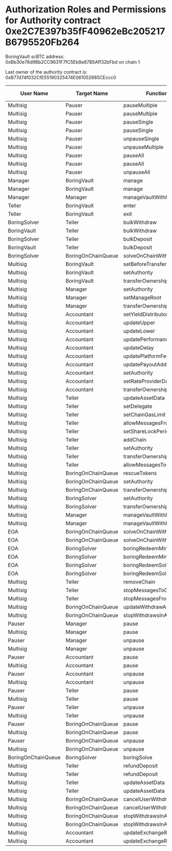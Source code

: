 # Authorization Roles and Permissions for Authority contract 0xe2C7E397b35fF40962eBc205217B6795520Fb264

BoringVault scBTC address: 0xBb30e76d9Bb2CC9631F7fC5Eb8e87B5Aff32bFbd on chain 1

Last owner of the authority contract is: 0xB77d74f032CfE55190325474E061052685CEccc0

| User Name | Target Name | Function Names | Function Signatures | User Address | Target Address |
|-----------|-------------|----------------|-------------------|--------------|----------------|
| Multisig | Pauser | pauseMultiple | 0x1414a737 | 0x8D3e2ede20B3Bbe781C88Bdaf472E1e265f38Db8 | 0x1047426B4927d1569FE0B99259Bd204165792e65 |
| Multisig | Pauser | pauseMultiple | 0x1414a737 | 0x7Ad69d482b56062b6e76D6e645FC5bFCB97C93b5 | 0x1047426B4927d1569FE0B99259Bd204165792e65 |
| Multisig | Pauser | pauseSingle | 0x6fa02012 | 0x8D3e2ede20B3Bbe781C88Bdaf472E1e265f38Db8 | 0x1047426B4927d1569FE0B99259Bd204165792e65 |
| Multisig | Pauser | pauseSingle | 0x6fa02012 | 0x7Ad69d482b56062b6e76D6e645FC5bFCB97C93b5 | 0x1047426B4927d1569FE0B99259Bd204165792e65 |
| Multisig | Pauser | unpauseSingle | 0x4ed1a7ed | 0xB77d74f032CfE55190325474E061052685CEccc0 | 0x1047426B4927d1569FE0B99259Bd204165792e65 |
| Multisig | Pauser | unpauseMultiple | 0x2a578b95 | 0xB77d74f032CfE55190325474E061052685CEccc0 | 0x1047426B4927d1569FE0B99259Bd204165792e65 |
| Multisig | Pauser | pauseAll | 0x595c6a67 | 0x8D3e2ede20B3Bbe781C88Bdaf472E1e265f38Db8 | 0x1047426B4927d1569FE0B99259Bd204165792e65 |
| Multisig | Pauser | pauseAll | 0x595c6a67 | 0x7Ad69d482b56062b6e76D6e645FC5bFCB97C93b5 | 0x1047426B4927d1569FE0B99259Bd204165792e65 |
| Multisig | Pauser | unpauseAll | 0x8a2ddd03 | 0xB77d74f032CfE55190325474E061052685CEccc0 | 0x1047426B4927d1569FE0B99259Bd204165792e65 |
| Manager | BoringVault | manage | 0x224d8703 | 0x5dA93667DCc58b71726aFC595f116A6F166F9aeD | 0xBb30e76d9Bb2CC9631F7fC5Eb8e87B5Aff32bFbd |
| Manager | BoringVault | manage | 0xf6e715d0 | 0x5dA93667DCc58b71726aFC595f116A6F166F9aeD | 0xBb30e76d9Bb2CC9631F7fC5Eb8e87B5Aff32bFbd |
| Manager | Manager | manageVaultWithMerkleVerification | 0x244b0f6a | 0x5dA93667DCc58b71726aFC595f116A6F166F9aeD | 0x5dA93667DCc58b71726aFC595f116A6F166F9aeD |
| Teller | BoringVault | enter | 0x39d6ba32 | 0xAce7DEFe3b94554f0704d8d00F69F273A0cFf079 | 0xBb30e76d9Bb2CC9631F7fC5Eb8e87B5Aff32bFbd |
| Teller | BoringVault | exit | 0x18457e61 | 0xAce7DEFe3b94554f0704d8d00F69F273A0cFf079 | 0xBb30e76d9Bb2CC9631F7fC5Eb8e87B5Aff32bFbd |
| BoringSolver | Teller | bulkWithdraw | 0x3e64ce99 | 0x921bBB663A0164c9867e494B8E0331B84213a984 | 0xAce7DEFe3b94554f0704d8d00F69F273A0cFf079 |
| BoringVault | Teller | bulkWithdraw | 0x3e64ce99 | 0x309f25d839A2fe225E80210e110C99150Db98AAF | 0xAce7DEFe3b94554f0704d8d00F69F273A0cFf079 |
| BoringSolver | Teller | bulkDeposit | 0x9d574420 | 0x921bBB663A0164c9867e494B8E0331B84213a984 | 0xAce7DEFe3b94554f0704d8d00F69F273A0cFf079 |
| BoringVault | Teller | bulkDeposit | 0x9d574420 | 0x309f25d839A2fe225E80210e110C99150Db98AAF | 0xAce7DEFe3b94554f0704d8d00F69F273A0cFf079 |
| BoringSolver | BoringOnChainQueue | solveOnChainWithdraws | 0x412638dc | 0x921bBB663A0164c9867e494B8E0331B84213a984 | 0x488000E6a0CfC32DCB3f37115e759aF50F55b48B |
| Multisig | BoringVault | setBeforeTransferHook | 0x8929565f | 0xB77d74f032CfE55190325474E061052685CEccc0 | 0xBb30e76d9Bb2CC9631F7fC5Eb8e87B5Aff32bFbd |
| Multisig | BoringVault | setAuthority | 0x7a9e5e4b | 0xB77d74f032CfE55190325474E061052685CEccc0 | 0xBb30e76d9Bb2CC9631F7fC5Eb8e87B5Aff32bFbd |
| Multisig | BoringVault | transferOwnership | 0xf2fde38b | 0xB77d74f032CfE55190325474E061052685CEccc0 | 0xBb30e76d9Bb2CC9631F7fC5Eb8e87B5Aff32bFbd |
| Multisig | Manager | setAuthority | 0x7a9e5e4b | 0xB77d74f032CfE55190325474E061052685CEccc0 | 0x5dA93667DCc58b71726aFC595f116A6F166F9aeD |
| Multisig | Manager | setManageRoot | 0x21801a99 | 0xB77d74f032CfE55190325474E061052685CEccc0 | 0x5dA93667DCc58b71726aFC595f116A6F166F9aeD |
| Multisig | Manager | transferOwnership | 0xf2fde38b | 0xB77d74f032CfE55190325474E061052685CEccc0 | 0x5dA93667DCc58b71726aFC595f116A6F166F9aeD |
| Multisig | Accountant | setYieldDistributor | 0x3038a60d | 0xB77d74f032CfE55190325474E061052685CEccc0 | 0xC1a2C650D2DcC8EAb3D8942477De71be52318Acb |
| Multisig | Accountant | updateUpper | 0x634da58f | 0xB77d74f032CfE55190325474E061052685CEccc0 | 0xC1a2C650D2DcC8EAb3D8942477De71be52318Acb |
| Multisig | Accountant | updateLower | 0x207ec0e7 | 0xB77d74f032CfE55190325474E061052685CEccc0 | 0xC1a2C650D2DcC8EAb3D8942477De71be52318Acb |
| Multisig | Accountant | updatePerformanceFee | 0x709ac1c3 | 0xB77d74f032CfE55190325474E061052685CEccc0 | 0xC1a2C650D2DcC8EAb3D8942477De71be52318Acb |
| Multisig | Accountant | updateDelay | 0x6a054dc9 | 0xB77d74f032CfE55190325474E061052685CEccc0 | 0xC1a2C650D2DcC8EAb3D8942477De71be52318Acb |
| Multisig | Accountant | updatePlatformFee | 0xafb06952 | 0xB77d74f032CfE55190325474E061052685CEccc0 | 0xC1a2C650D2DcC8EAb3D8942477De71be52318Acb |
| Multisig | Accountant | updatePayoutAddress | 0x56200819 | 0xB77d74f032CfE55190325474E061052685CEccc0 | 0xC1a2C650D2DcC8EAb3D8942477De71be52318Acb |
| Multisig | Accountant | setAuthority | 0x7a9e5e4b | 0xB77d74f032CfE55190325474E061052685CEccc0 | 0xC1a2C650D2DcC8EAb3D8942477De71be52318Acb |
| Multisig | Accountant | setRateProviderData | 0x4d8be07e | 0xB77d74f032CfE55190325474E061052685CEccc0 | 0xC1a2C650D2DcC8EAb3D8942477De71be52318Acb |
| Multisig | Accountant | transferOwnership | 0xf2fde38b | 0xB77d74f032CfE55190325474E061052685CEccc0 | 0xC1a2C650D2DcC8EAb3D8942477De71be52318Acb |
| Multisig | Teller | updateAssetData | 0x8dfd8ba1 | 0xB77d74f032CfE55190325474E061052685CEccc0 | 0xAce7DEFe3b94554f0704d8d00F69F273A0cFf079 |
| Multisig | Teller | setDelegate | 0xca5eb5e1 | 0xB77d74f032CfE55190325474E061052685CEccc0 | 0xAce7DEFe3b94554f0704d8d00F69F273A0cFf079 |
| Multisig | Teller | setChainGasLimit | 0x1568fc58 | 0xB77d74f032CfE55190325474E061052685CEccc0 | 0xAce7DEFe3b94554f0704d8d00F69F273A0cFf079 |
| Multisig | Teller | allowMessagesFromChain | 0x202eac57 | 0xB77d74f032CfE55190325474E061052685CEccc0 | 0xAce7DEFe3b94554f0704d8d00F69F273A0cFf079 |
| Multisig | Teller | setShareLockPeriod | 0x12056e2d | 0xB77d74f032CfE55190325474E061052685CEccc0 | 0xAce7DEFe3b94554f0704d8d00F69F273A0cFf079 |
| Multisig | Teller | addChain | 0x34dafd6b | 0xB77d74f032CfE55190325474E061052685CEccc0 | 0xAce7DEFe3b94554f0704d8d00F69F273A0cFf079 |
| Multisig | Teller | setAuthority | 0x7a9e5e4b | 0xB77d74f032CfE55190325474E061052685CEccc0 | 0xAce7DEFe3b94554f0704d8d00F69F273A0cFf079 |
| Multisig | Teller | transferOwnership | 0xf2fde38b | 0xB77d74f032CfE55190325474E061052685CEccc0 | 0xAce7DEFe3b94554f0704d8d00F69F273A0cFf079 |
| Multisig | Teller | allowMessagesToChain | 0xb5ba6182 | 0xB77d74f032CfE55190325474E061052685CEccc0 | 0xAce7DEFe3b94554f0704d8d00F69F273A0cFf079 |
| Multisig | BoringOnChainQueue | rescueTokens | 0x0bf6cab7 | 0xB77d74f032CfE55190325474E061052685CEccc0 | 0x488000E6a0CfC32DCB3f37115e759aF50F55b48B |
| Multisig | BoringOnChainQueue | setAuthority | 0x7a9e5e4b | 0xB77d74f032CfE55190325474E061052685CEccc0 | 0x488000E6a0CfC32DCB3f37115e759aF50F55b48B |
| Multisig | BoringOnChainQueue | transferOwnership | 0xf2fde38b | 0xB77d74f032CfE55190325474E061052685CEccc0 | 0x488000E6a0CfC32DCB3f37115e759aF50F55b48B |
| Multisig | BoringSolver | setAuthority | 0x7a9e5e4b | 0xB77d74f032CfE55190325474E061052685CEccc0 | 0x921bBB663A0164c9867e494B8E0331B84213a984 |
| Multisig | BoringSolver | transferOwnership | 0xf2fde38b | 0xB77d74f032CfE55190325474E061052685CEccc0 | 0x921bBB663A0164c9867e494B8E0331B84213a984 |
| Multisig | Manager | manageVaultWithMerkleVerification | 0x244b0f6a | 0x8D3e2ede20B3Bbe781C88Bdaf472E1e265f38Db8 | 0x5dA93667DCc58b71726aFC595f116A6F166F9aeD |
| Multisig | Manager | manageVaultWithMerkleVerification | 0x244b0f6a | 0x7Ad69d482b56062b6e76D6e645FC5bFCB97C93b5 | 0x5dA93667DCc58b71726aFC595f116A6F166F9aeD |
| EOA | BoringOnChainQueue | solveOnChainWithdraws | 0x412638dc | 0xD23086C4e450cAAF55704EbC03875A04B4716CA2 | 0x488000E6a0CfC32DCB3f37115e759aF50F55b48B |
| EOA | BoringOnChainQueue | solveOnChainWithdraws | 0x412638dc | 0xf8553c8552f906C19286F21711721E206EE4909E | 0x488000E6a0CfC32DCB3f37115e759aF50F55b48B |
| EOA | BoringSolver | boringRedeemMintSolve | 0xbc9961f7 | 0xD23086C4e450cAAF55704EbC03875A04B4716CA2 | 0x921bBB663A0164c9867e494B8E0331B84213a984 |
| EOA | BoringSolver | boringRedeemMintSolve | 0xbc9961f7 | 0xf8553c8552f906C19286F21711721E206EE4909E | 0x921bBB663A0164c9867e494B8E0331B84213a984 |
| EOA | BoringSolver | boringRedeemSolve | 0x5ff8a71f | 0xD23086C4e450cAAF55704EbC03875A04B4716CA2 | 0x921bBB663A0164c9867e494B8E0331B84213a984 |
| EOA | BoringSolver | boringRedeemSolve | 0x5ff8a71f | 0xf8553c8552f906C19286F21711721E206EE4909E | 0x921bBB663A0164c9867e494B8E0331B84213a984 |
| Multisig | Teller | removeChain | 0x55a2d64d | 0xB77d74f032CfE55190325474E061052685CEccc0 | 0xAce7DEFe3b94554f0704d8d00F69F273A0cFf079 |
| Multisig | Teller | stopMessagesToChain | 0x45ad6063 | 0xB77d74f032CfE55190325474E061052685CEccc0 | 0xAce7DEFe3b94554f0704d8d00F69F273A0cFf079 |
| Multisig | Teller | stopMessagesFromChain | 0xd555f368 | 0xB77d74f032CfE55190325474E061052685CEccc0 | 0xAce7DEFe3b94554f0704d8d00F69F273A0cFf079 |
| Multisig | BoringOnChainQueue | updateWithdrawAsset | 0xeed4b3f8 | 0xB77d74f032CfE55190325474E061052685CEccc0 | 0x488000E6a0CfC32DCB3f37115e759aF50F55b48B |
| Multisig | BoringOnChainQueue | stopWithdrawsInAsset | 0x74732728 | 0xB77d74f032CfE55190325474E061052685CEccc0 | 0x488000E6a0CfC32DCB3f37115e759aF50F55b48B |
| Pauser | Manager | pause | 0x8456cb59 | 0x1047426B4927d1569FE0B99259Bd204165792e65 | 0x5dA93667DCc58b71726aFC595f116A6F166F9aeD |
| Multisig | Manager | pause | 0x8456cb59 | 0xB77d74f032CfE55190325474E061052685CEccc0 | 0x5dA93667DCc58b71726aFC595f116A6F166F9aeD |
| Pauser | Manager | unpause | 0x3f4ba83a | 0x1047426B4927d1569FE0B99259Bd204165792e65 | 0x5dA93667DCc58b71726aFC595f116A6F166F9aeD |
| Multisig | Manager | unpause | 0x3f4ba83a | 0xB77d74f032CfE55190325474E061052685CEccc0 | 0x5dA93667DCc58b71726aFC595f116A6F166F9aeD |
| Pauser | Accountant | pause | 0x8456cb59 | 0x1047426B4927d1569FE0B99259Bd204165792e65 | 0xC1a2C650D2DcC8EAb3D8942477De71be52318Acb |
| Multisig | Accountant | pause | 0x8456cb59 | 0xB77d74f032CfE55190325474E061052685CEccc0 | 0xC1a2C650D2DcC8EAb3D8942477De71be52318Acb |
| Pauser | Accountant | unpause | 0x3f4ba83a | 0x1047426B4927d1569FE0B99259Bd204165792e65 | 0xC1a2C650D2DcC8EAb3D8942477De71be52318Acb |
| Multisig | Accountant | unpause | 0x3f4ba83a | 0xB77d74f032CfE55190325474E061052685CEccc0 | 0xC1a2C650D2DcC8EAb3D8942477De71be52318Acb |
| Pauser | Teller | pause | 0x8456cb59 | 0x1047426B4927d1569FE0B99259Bd204165792e65 | 0xAce7DEFe3b94554f0704d8d00F69F273A0cFf079 |
| Multisig | Teller | pause | 0x8456cb59 | 0xB77d74f032CfE55190325474E061052685CEccc0 | 0xAce7DEFe3b94554f0704d8d00F69F273A0cFf079 |
| Pauser | Teller | unpause | 0x3f4ba83a | 0x1047426B4927d1569FE0B99259Bd204165792e65 | 0xAce7DEFe3b94554f0704d8d00F69F273A0cFf079 |
| Multisig | Teller | unpause | 0x3f4ba83a | 0xB77d74f032CfE55190325474E061052685CEccc0 | 0xAce7DEFe3b94554f0704d8d00F69F273A0cFf079 |
| Pauser | BoringOnChainQueue | pause | 0x8456cb59 | 0x1047426B4927d1569FE0B99259Bd204165792e65 | 0x488000E6a0CfC32DCB3f37115e759aF50F55b48B |
| Multisig | BoringOnChainQueue | pause | 0x8456cb59 | 0xB77d74f032CfE55190325474E061052685CEccc0 | 0x488000E6a0CfC32DCB3f37115e759aF50F55b48B |
| Pauser | BoringOnChainQueue | unpause | 0x3f4ba83a | 0x1047426B4927d1569FE0B99259Bd204165792e65 | 0x488000E6a0CfC32DCB3f37115e759aF50F55b48B |
| Multisig | BoringOnChainQueue | unpause | 0x3f4ba83a | 0xB77d74f032CfE55190325474E061052685CEccc0 | 0x488000E6a0CfC32DCB3f37115e759aF50F55b48B |
| BoringOnChainQueue | BoringSolver | boringSolve | 0x67aa0416 | 0x488000E6a0CfC32DCB3f37115e759aF50F55b48B | 0x921bBB663A0164c9867e494B8E0331B84213a984 |
| Multisig | Teller | refundDeposit | 0x46b563f4 | 0x8D3e2ede20B3Bbe781C88Bdaf472E1e265f38Db8 | 0xAce7DEFe3b94554f0704d8d00F69F273A0cFf079 |
| Multisig | Teller | refundDeposit | 0x46b563f4 | 0x7Ad69d482b56062b6e76D6e645FC5bFCB97C93b5 | 0xAce7DEFe3b94554f0704d8d00F69F273A0cFf079 |
| Multisig | Teller | updateAssetData | 0x8dfd8ba1 | 0x8D3e2ede20B3Bbe781C88Bdaf472E1e265f38Db8 | 0xAce7DEFe3b94554f0704d8d00F69F273A0cFf079 |
| Multisig | Teller | updateAssetData | 0x8dfd8ba1 | 0x7Ad69d482b56062b6e76D6e645FC5bFCB97C93b5 | 0xAce7DEFe3b94554f0704d8d00F69F273A0cFf079 |
| Multisig | BoringOnChainQueue | cancelUserWithdraws | 0x9fff7e2a | 0x8D3e2ede20B3Bbe781C88Bdaf472E1e265f38Db8 | 0x488000E6a0CfC32DCB3f37115e759aF50F55b48B |
| Multisig | BoringOnChainQueue | cancelUserWithdraws | 0x9fff7e2a | 0x7Ad69d482b56062b6e76D6e645FC5bFCB97C93b5 | 0x488000E6a0CfC32DCB3f37115e759aF50F55b48B |
| Multisig | BoringOnChainQueue | stopWithdrawsInAsset | 0x74732728 | 0x8D3e2ede20B3Bbe781C88Bdaf472E1e265f38Db8 | 0x488000E6a0CfC32DCB3f37115e759aF50F55b48B |
| Multisig | BoringOnChainQueue | stopWithdrawsInAsset | 0x74732728 | 0x7Ad69d482b56062b6e76D6e645FC5bFCB97C93b5 | 0x488000E6a0CfC32DCB3f37115e759aF50F55b48B |
| Multisig | Accountant | updateExchangeRate | 0x3458113d | 0x8D3e2ede20B3Bbe781C88Bdaf472E1e265f38Db8 | 0xC1a2C650D2DcC8EAb3D8942477De71be52318Acb |
| Multisig | Accountant | updateExchangeRate | 0x3458113d | 0x7Ad69d482b56062b6e76D6e645FC5bFCB97C93b5 | 0xC1a2C650D2DcC8EAb3D8942477De71be52318Acb |
